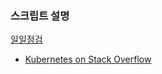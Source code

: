 ### 스크립트 설명

[일일점검](https://github.com/wlsejrdyd/scripts/blob/main/daily_system_chk_v0.3.sh)
* [Kubernetes on Stack Overflow](https://stackoverflow.com/questions/tagged/kubernetes)
